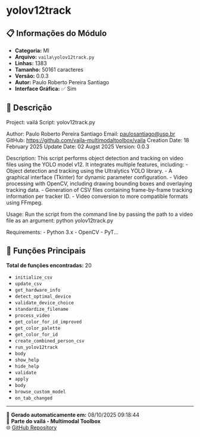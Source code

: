 # yolov12track

## 📋 Informações do Módulo

- **Categoria:** Ml
- **Arquivo:** `vaila\yolov12track.py`
- **Linhas:** 1383
- **Tamanho:** 50161 caracteres
- **Versão:** 0.0.3
- **Autor:** Paulo Roberto Pereira Santiago
- **Interface Gráfica:** ✅ Sim

## 📖 Descrição


Project: vailá
Script: yolov12track.py

Author: Paulo Roberto Pereira Santiago
Email: paulosantiago@usp.br
GitHub: https://github.com/vaila-multimodaltoolbox/vaila
Creation Date: 18 February 2025
Update Date: 02 Augst 2025
Version: 0.0.3

Description:
    This script performs object detection and tracking on video files using the YOLO model v12.
    It integrates multiple features, including:
      - Object detection and tracking using the Ultralytics YOLO library.
      - A graphical interface (Tkinter) for dynamic parameter configuration.
      - Video processing with OpenCV, including drawing bounding boxes and overlaying tracking data.
      - Generation of CSV files containing frame-by-frame tracking information per tracker ID.
      - Video conversion to more compatible formats using FFmpeg.

Usage:
    Run the script from the command line by passing the path to a video file as an argument:
            python yolov12track.py

Requirements:
    - Python 3.x
    - OpenCV
    - PyT...

## 🔧 Funções Principais

**Total de funções encontradas:** 20

- `initialize_csv`
- `update_csv`
- `get_hardware_info`
- `detect_optimal_device`
- `validate_device_choice`
- `standardize_filename`
- `process_video`
- `get_color_for_id_improved`
- `get_color_palette`
- `get_color_for_id`
- `create_combined_person_csv`
- `run_yolov12track`
- `body`
- `show_help`
- `hide_help`
- `validate`
- `apply`
- `body`
- `browse_custom_model`
- `on_tab_changed`




---

📅 **Gerado automaticamente em:** 08/10/2025 09:18:44  
🔗 **Parte do vailá - Multimodal Toolbox**  
🌐 [GitHub Repository](https://github.com/vaila-multimodaltoolbox/vaila)
